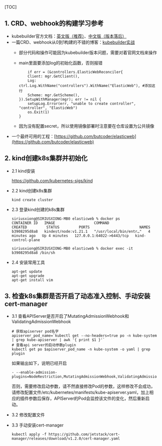 [TOC]

## 1. CRD、webhook的构建学习参考

- kubebuilder官方文档：[英文版（推荐）](https://book.kubebuilder.io/)、[中文版（版本落后）](https://cloudnative.to/kubebuilder/)
- 一篇CRD、webhook从0到1构建的不错的博客：[kubebuilder实战](https://xinchen.blog.csdn.net/article/details/113035349)
  - 部分代码和操作可能因为kubebuilder版本问题，需要对着官网文档来操作
  - main里面要添加log的初始化函数，否则报错
  
	```
		if err = (&controllers.ElasticWebReconciler{
		Client: mgr.GetClient(),
		Log:    ctrl.Log.WithName("controllers").WithName("ElasticWeb"), #添加这行
		Scheme: mgr.GetScheme(),
	}).SetupWithManager(mgr); err != nil {
		setupLog.Error(err, "unable to create controller", "controller", "ElasticWeb")
		os.Exit(1)
	}
	```

  - 因为没有配置secret，所以使用镜像部署时注意要在仓库设置为公共镜像 
- 一个最终可用的工程：[https://github.com/butcoder/elasticweb](https://github.com/butcoder/elasticweb)

## 2. kind创建k8s集群并初始化
- 2.1 kind安装
  
	https://github.com/kubernetes-sigs/kind


- 2.2 kind创建k8s集群

	```
	kind create cluster
	```

- 2.3 登录kind创建的k8s集群

	```
	siriusxiong@SIRIUSXIONG-MB0 elasticweb % docker ps
	CONTAINER ID   IMAGE                  COMMAND                  CREATED         STATUS         PORTS                       NAMES
	b3908295d8a8   kindest/node:v1.21.1   "/usr/local/bin/entr…"   4 minutes ago   Up 4 minutes   127.0.0.1:64022->6443/tcp   kind-control-plane
	```
	```
	siriusxiong@SIRIUSXIONG-MB0 elasticweb % docker exec -it b3908295d8a8 /bin/sh  
	```

- 2.4 安装常用工具

	```
	apt-get update
	apt-get upgrade
	apt-get install vim
	```

## 3. 检查k8s集群是否开启了动态准入控制、手动安装cert-manager

- 3.1 查看APIServer是否开启了MutatingAdmissionWebhook和ValidatingAdmissionWebhook

	```
	# 获取apiserver pod名字
	apiserver_pod_name=`kubectl get --no-headers=true po -n kube-system | grep kube-apiserver | awk '{ print $1 }'`
	# 查看api server的启动参数plugin
	kubectl get po $apiserver_pod_name -n kube-system -o yaml | grep plugin
	```
	如果输出如下，说明已经开启
	```
	- --enable-admission-plugins=NodeRestriction,MutatingAdmissionWebhook,ValidatingAdmissionWebhook
	```
	否则，需要修改启动参数，请不然直接修改Pod的参数，这样修改不会成功，请修改配置文件/etc/kubernetes/manifests/kube-apiserver.yaml，加上相应的插件参数后保存，APIServer的Pod会监控该文件的变化，然后重新启动。

- 3.2 修改配置文件

- 3.3 手动安装cert-manager

	```
	kubectl apply -f https://github.com/jetstack/cert-manager/releases/download/v1.2.0/cert-manager.yaml
	```

